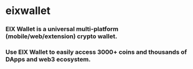 # eixwallet
### EIX Wallet is a universal multi-platform (mobile/web/extension) crypto wallet.
### Use EIX Wallet to easily access 3000+ coins and thousands of DApps and web3 ecosystem.
